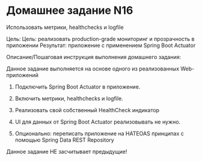 # Домашнее задание N16
Использовать метрики, healthchecks и logfile

Цель:
Цель: реализовать production-grade мониторинг и прозрачность в приложении
Результат: приложение с применением Spring Boot Actuator


Описание/Пошаговая инструкция выполнения домашнего задания:

Данное задание выполняется на основе одного из реализованных Web-приложений


1. Подключить Spring Boot Actuator в приложение.

2. Включить метрики, healthchecks и logfile.

3. Реализовать свой собственный HealthCheck индикатор

4. UI для данных от Spring Boot Actuator реализовывать не нужно.

5. Опционально: переписать приложение на HATEOAS принципах с помощью Spring Data REST Repository


Данное задание НЕ засчитывает предыдущие!

